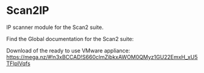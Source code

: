 # Scan2IP
IP scanner module for the Scan2 suite.

Find the Global documentation for the Scan2 suite:


Download of the ready to use VMware appliance:
https://mega.nz/#!n3xBCCAD!S660clmZibkxAWOM0QMyz1GU22EmxH_xU5TFlpIVqfs
